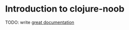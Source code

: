 # Introduction to clojure-noob

TODO: write [great documentation](http://jacobian.org/writing/great-documentation/what-to-write/)
